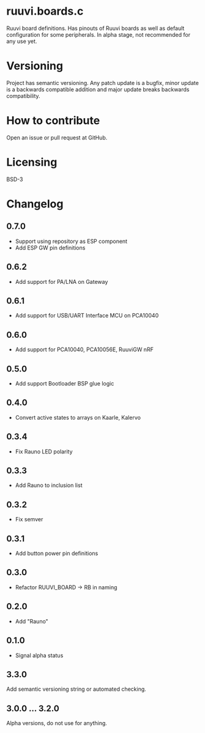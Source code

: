 # ruuvi.boards.c
Ruuvi board definitions. Has pinouts of Ruuvi boards as well as default configuration for some peripherals.
In alpha stage, not recommended for any use yet.

# Versioning
Project has semantic versioning. Any patch update is a bugfix, minor update is a backwards compatible addition
and major update breaks backwards compatibility.

# How to contribute
Open an issue or pull request at GitHub.

# Licensing
BSD-3

# Changelog
## 0.7.0
 - Support using repository as ESP component
 - Add ESP GW pin definitions

## 0.6.2
 - Add support for PA/LNA on Gateway 

## 0.6.1
 - Add support for USB/UART Interface MCU on PCA10040

## 0.6.0 
 - Add support for PCA10040, PCA10056E, RuuviGW nRF

## 0.5.0 
 - Add support Bootloader BSP glue logic

## 0.4.0
 - Convert active states to arrays on Kaarle, Kalervo

## 0.3.4
 - Fix Rauno LED polarity

## 0.3.3
 - Add Rauno to inclusion list

## 0.3.2
 - Fix semver

## 0.3.1
 - Add button power pin definitions

## 0.3.0
 - Refactor RUUVI_BOARD -> RB in naming

## 0.2.0
 - Add "Rauno"

## 0.1.0 
 - Signal alpha status

## 3.3.0
Add semantic versioning string or automated checking.

## 3.0.0 ... 3.2.0
Alpha versions, do not use for anything.
